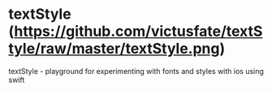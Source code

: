 textStyle (https://github.com/victusfate/textStyle/raw/master/textStyle.png)
===

textStyle - playground for experimenting with fonts and styles with ios using swift
